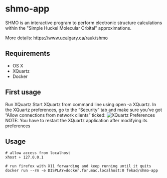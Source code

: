 # shmo-app

SHMO is an interactive program to perform electronic structure calculations within the "Simple Huckel Molecular Orbital" approximations. 

More details: https://www.ucalgary.ca/rauk/shmo

## Requirements
- OS X
- XQuartz
- Docker

## First usage

Run XQuartz
Start XQuartz from command line using open -a XQuartz. In the XQuartz preferences, go to the “Security” tab and make sure you’ve got “Allow connections from network clients” ticked:
![XQuartz Preferences](https://sourabhbajaj.com/images/blog/2017-02/xquartz_preferences.png)
NOTE: You have to restart the XQuartz application after modifying its preferences
## Usage

```
# allow access from localhost
xhost + 127.0.0.1

# run firefox with X11 forwarding and keep running until it quits
docker run --rm -e DISPLAY=docker.for.mac.localhost:0 fekad/shmo-app
```

